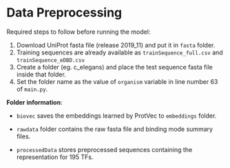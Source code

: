 # Data Preprocessing

Required steps to follow before running the model:
1. Download UniProt fasta file (release 2019_11) and put it in `fasta` folder.
2. Training sequences are already available as `trainSequence_full.csv` and `trainSequence_eDBD.csv`
3. Create a folder (eg. c_elegans) and place the test sequence fasta file inside that folder.
4. Set the folder name as the value of `organism` variable in line number 63 of `main.py`.

**Folder information**:
- `biovec` saves the embeddings learned by ProtVec to `embeddings` folder.

- `rawdata` folder contains the raw fasta file and binding mode summary files.

- `processedData` stores preprocessed sequences containing the representation for 195 TFs.
 